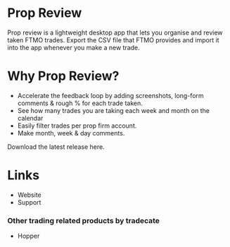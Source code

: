 # Prop Review 

Prop review is a lightweight desktop app that lets you organise and review taken FTMO trades. Export the CSV file that FTMO provides and import it into the app whenever you make a new trade.

# Why Prop Review?

- Accelerate the feedback loop by adding screenshots, long-form comments & rough % for each trade taken.
- See how many trades you are taking each week and month on the calendar
- Easily filter trades per prop firm account.
- Make month, week & day comments.

Download the latest release here.

# Links

- Website
- Support

### Other trading related products by tradecate

- Hopper 


